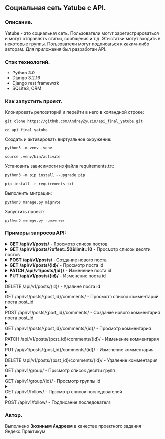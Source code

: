 ## Социальная сеть Yatube с API.
### Описание. 
Yatube - это социальная сеть. 
Пользователи могут зарегистрироваться и могут отправлять статьи, сообщения и т.д. Эти статьи могут входить в некоторые группы. Пользователи могут подписаться к каким-либо авторам.
Для приложения был разработан API.

### Стэк технологий.
- Python 3.9
- Django 3.2.16
- Django rest framework
- SQLite3, ORM
### Как запустить проект.

Клонировать репозиторий и перейти в него в командной строке:

```
git clone https://github.com/AndreyZyuzin/api_final_yatube.git
```

```
cd api_final_yatube
```

Cоздать и активировать виртуальное окружение:

```
python3 -m venv .venv
```

```
source .venv/bin/activate
```

Установить зависимости из файла requirements.txt:

```
python3 -m pip install --upgrade pip
```

```
pip install -r requirements.txt
```

Выполнить миграции:

```
python3 manage.py migrate
```

Запустить проект:

```
python3 manage.py runserver
```

### Примеры запросов API:

<details>
<summary><strong>GET /api/v1/posts/</strong> - Просмотр список постов</summary>
<pre>
{
  [
    {
      "id": 0,
      "author": "string",
      "text": "string",
      "pub_date": "2021-10-14T20:41:29.648Z",
      "image": "string",
      "group": 0
    },
    
    ...
    
  ]
}
</pre>
</details>  

<details>
<summary><strong>GET /api/v1/posts/?offset=50&limit=10</strong> - Просмотр список десяти постов</summary>
<pre>
{
  "count": 123,
  "next": "http://api.example.org/accounts/?offset=60&limit=10",
  "previous": "http://api.example.org/accounts/?offset=40&limit=10",
  "results": [
    {
      "id": 0,
      "author": "string",
      "text": "string",
      "pub_date": "2021-10-14T20:41:29.648Z",
      "image": "string",
      "group": 0
    },
    
    ...
    
  ]
}
</pre>
</details>  

<details>
<summary><strong>POST /api/v1/posts/</strong> - Создание нового поста</summary>
<pre>
{
  "id": 0,
  "author": "string",
  "text": "string",
  "pub_date": "2019-08-24T14:15:22Z",
  "image": "string",
  "group": 0
}
</pre>
</details>  


<details>
<summary><strong>GET /api/v1/posts/{id}/</strong> - Просмотр поста id</summary>
<pre>
{
  "id": 0,
  "author": "string",
  "text": "string",
  "pub_date": "2019-08-24T14:15:22Z",
  "image": "string",
  "group": 0
}
</pre>
</details>  


<details>
<summary><strong>PATCH /api/v1/posts/{id}/</strong> - Изменение поста id</summary>
<pre>
{
  "id": 0,
  "author": "string",
  "text": "string",
  "pub_date": "2019-08-24T14:15:22Z",
  "image": "string",
  "group": 0
}
</pre>
</details>  


<details>
<summary><strong>PUT /api/v1/posts/{id}/</strong> - Изменение поста id</summary>
```python
{
  "id": 0,
  "author": "string",
  "text": "string",
  "pub_date": "2019-08-24T14:15:22Z",
  "image": "string",
  "group": 0
}
```
</details>  


<details>
<summary><strong></strong></summary>
<pre>

</pre>
</details>  
DELETE /api/v1/posts/{id}/ - Удалине поста id

<details>
<summary><strong></strong></summary>
<pre>

</pre>
</details>  
GET /api/v1/posts/{post_id}/comments/ - Просмотр список комментарий поста post_id

<details>
<summary><strong></strong></summary>
<pre>

</pre>
</details>  
POST /api/v1/posts/{post_id}/comments/ - Создание нового комментария поста post_id

<details>
<summary><strong></strong></summary>
<pre>

</pre>
</details>  
GET /api/v1/posts/{post_id}/comments/{id}/ - Просмотр комментария

<details>
<summary><strong></strong></summary>
<pre>

</pre>
</details>  
PATCH /api/v1/posts/{post_id}/comments/{id}/ - Изменение комментария

<details>
<summary><strong></strong></summary>
<pre>

</pre>
</details>  
PUT /api/v1/posts/{post_id}/comments/{id}/ - Изменение комментария

<details>
<summary><strong></strong></summary>
<pre>

</pre>
</details>  
DELETE /api/v1/posts/{post_id}/comments/{id}/ - Удаление комментария

<details>
<summary><strong></strong></summary>
<pre>

</pre>
</details>  
GET /api/v1/group/ - Просмотр список десяти групп

<details>
<summary><strong></strong></summary>
<pre>

</pre>
</details>  
GET /api/v1/group/{id}/ - Просмотр группы id

<details>
<summary><strong></strong></summary>
<pre>

</pre>
</details>  
GET /api/v1/follow/ - Просмотр список последователей

<details>
<summary><strong></strong></summary>
<pre>

</pre>
</details>  
POST /api/v1/follow/ - Подписание последователя

### Автор.
Выполнено **Зюзиным Андреем** в качестве проектного задания Яндекс.Практикум

